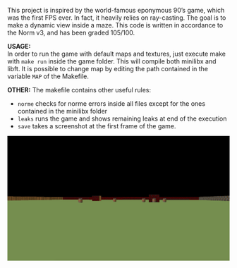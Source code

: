 This project is inspired by the world-famous eponymous 90’s game, which was the first FPS ever. In fact, it heavily relies on ray-casting. The goal is to make a dynamic view inside a maze. This code is written in accordance to the Norm v3, and has been graded 105/100.

**USAGE:**<br>
In order to run the game with default maps and textures, just execute make with  `make run` inside the game folder. This will compile both minilibx and libft. It is possible to change map by editing the path contained in the variable `MAP` of the Makefile.

**OTHER:**
The makefile contains other useful rules:
  * `norme` checks for norme errors inside all files except for the ones contained in the minilibx folder
  * `leaks` runs the game and shows remaining leaks at end of the execution
  * `save` takes a screenshot at the first frame of the game.

![Screenshot](https://github.com/Plachido/42/blob/5fc2224fea84efbf8c718bd5731676314a3c8bb9/cub3d/Screenshot.png)
